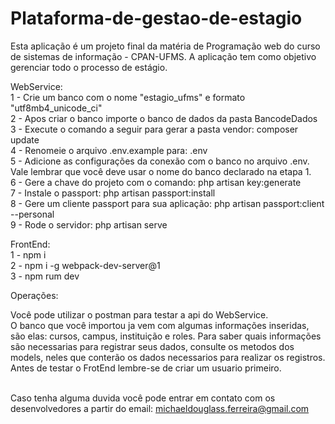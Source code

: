 # Plataforma-de-gestao-de-estagio
Esta aplicação é um projeto final da matéria de Programação web do curso de sistemas de informação - CPAN-UFMS. A aplicação tem como objetivo gerenciar todo o processo de estágio.


WebService:<br />
1 - Crie um banco com o nome "estagio_ufms" e formato "utf8mb4_unicode_ci" <br />
2 - Apos criar o banco importe o banco de dados da pasta BancodeDados <br />
3 - Execute o comando a seguir para gerar a pasta vendor: composer update <br />
4 - Renomeie o arquivo .env.example para: .env<br />
5 - Adicione as configurações da conexão com o banco no arquivo .env. Vale lembrar que você deve usar o nome do banco declarado na etapa 1.<br />
6 - Gere a chave do projeto com o comando: php artisan key:generate<br />
7 - Instale o passport: php artisan passport:install<br />
8 - Gere um cliente passport para sua aplicação: php artisan passport:client --personal <br />
9 - Rode o servidor: php artisan serve <br />

FrontEnd:<br />
1 - npm i<br />
2 - npm i -g webpack-dev-server@1<br />
3 - npm rum dev<br />

Operações:<br />

Você pode utilizar o postman para testar a api do WebService. <br />
O banco que você importou ja vem com algumas informações inseridas, são elas: cursos, campus, instituição e roles. Para saber quais informações são necessarias para registrar seus dados, consulte os metodos dos models, neles que conterão os dados necessarios para realizar os registros. Antes de testar o FrotEnd lembre-se de criar um usuario primeiro. <br />
<br />

Caso tenha alguma duvida você pode entrar em contato com os desenvolvedores a partir do email: michaeldouglass.ferreira@gmail.com<br />